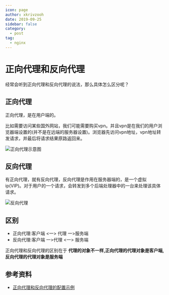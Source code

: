 ```yaml
---
icon: page
author: xkrivzooh
date: 2019-09-25
sidebar: false
category:
  - post
tag:
  - nginx
---
```


# 正向代理和反向代理

经常会听到正向代理和反向代理的说法，那么具体怎么区分呢？

## 正向代理

正向代理，是在用户端的。

比如需要访问某些国外网站，我们可能需要购买vpn。并且vpn是在我们的用户浏览器端设置的(并不是在远端的服务器设置)。浏览器先访问vpn地址，vpn地址转发请求，并最后将请求结果原路返回来。

![正向代理示意图](http://wenchao.ren/img/2020/11/20190925130429.png)

## 反向代理

有正向代理，就有反向代理，反向代理是作用在服务器端的，是一个虚拟ip(VIP)。对于用户的一个请求，会转发到多个后端处理器中的一台来处理该具体请求。

![反向代理](http://wenchao.ren/img/2020/11/20190925130505.png)

## 区别

- 正向代理:客户端 <一> 代理 一>服务端
- 反向代理:客户端 一>代理 <一> 服务端

正向代理和反向代理的区别在于 **代理的对象不一样,正向代理的代理对象是客户端,反向代理的代理对象是服务端**

## 参考资料

- [正向代理和反向代理的配置示例](https://www.jianshu.com/p/ae76c223c6ef)
